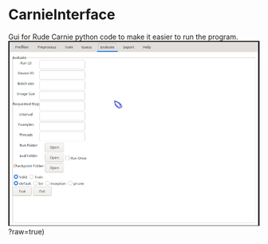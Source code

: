 # CarnieInterface
Gui for Rude Carnie python code to make it easier to run the program.
![alt text](https://github.com/TerrehDactyl/CarnieInterface/blob/main/evaluate.png)?raw=true)
